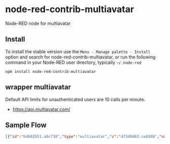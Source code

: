 node-red-contrib-multiavatar
================

Node-RED node for multiavatar



## Install

To install the stable version use the `Menu - Manage palette - Install`
option and search for node-red-contrib-multiavatar, or run the following
command in your Node-RED user directory, typically `~/.node-red`

    npm install node-red-contrib-multiavatar

## wrapper multiavatar 
Default API limits for unauthenticated users are 10 calls per minute.
- https://api.multiavatar.com/


## Sample Flow
```json
[{"id":"b4b02551.a0cf38","type":"multiavatar","z":"d73d0463.ce8308","name":"","avatarId":"Binx Bond","x":310,"y":260,"wires":[["f97ecf54.9fc1a","4d2c9d6b.918ad4"]]},{"id":"34b69a04.aea036","type":"inject","z":"d73d0463.ce8308","name":"","props":[{"p":"payload"},{"p":"topic","vt":"str"}],"repeat":"","crontab":"","once":false,"onceDelay":0.1,"topic":"","payload":"","payloadType":"date","x":150,"y":260,"wires":[["b4b02551.a0cf38"]]},{"id":"f97ecf54.9fc1a","type":"debug","z":"d73d0463.ce8308","name":"","active":true,"tosidebar":true,"console":false,"tostatus":false,"complete":"false","statusVal":"","statusType":"auto","x":480,"y":300,"wires":[]},{"id":"37546da4.6c45b2","type":"file","z":"d73d0463.ce8308","name":"","filename":"avatar.svg","appendNewline":true,"createDir":false,"overwriteFile":"true","encoding":"none","x":620,"y":260,"wires":[["20bec4f8.2fb75c"]]},{"id":"4d2c9d6b.918ad4","type":"function","z":"d73d0463.ce8308","name":"","func":"msg.payload = msg.payload.data\nreturn msg;","outputs":1,"noerr":0,"initialize":"","finalize":"","x":470,"y":260,"wires":[["37546da4.6c45b2"]]},{"id":"20bec4f8.2fb75c","type":"debug","z":"d73d0463.ce8308","name":"","active":true,"tosidebar":true,"console":false,"tostatus":false,"complete":"false","statusVal":"","statusType":"auto","x":780,"y":260,"wires":[]}]
```
